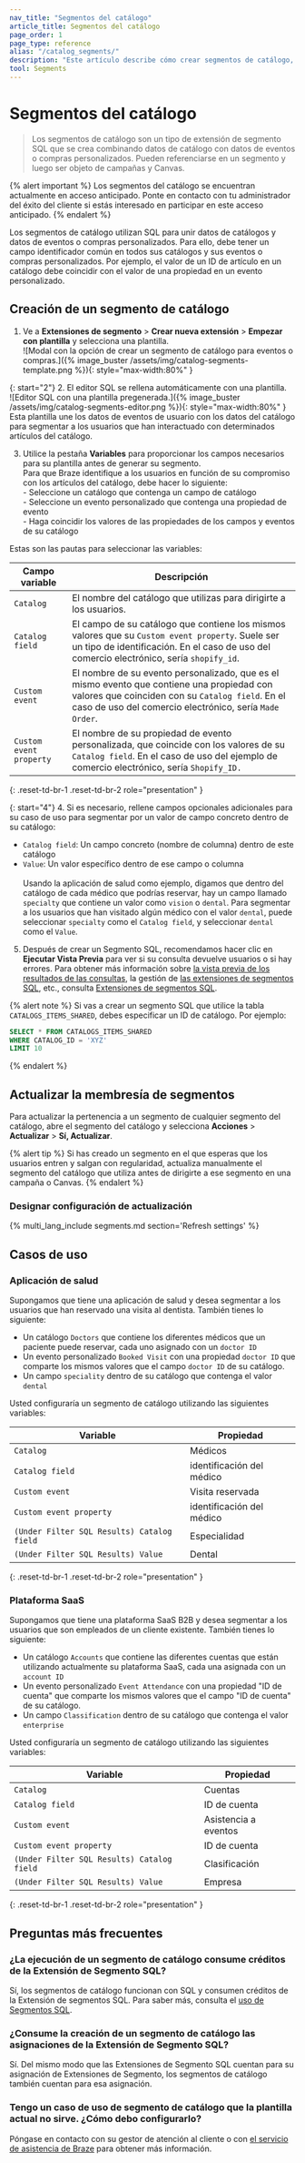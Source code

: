 ```yaml
---
nav_title: "Segmentos del catálogo"
article_title: Segmentos del catálogo
page_order: 1
page_type: reference
alias: "/catalog_segments/"
description: "Este artículo describe cómo crear segmentos de catálogo, que utilizan datos de catálogo en Extensiones de Segmento SQL para crear audiencias de usuarios."
tool: Segments
---
```


# Segmentos del catálogo

> Los segmentos de catálogo son un tipo de extensión de segmento SQL que se crea combinando datos de catálogo con datos de eventos o compras personalizados. Pueden referenciarse en un segmento y luego ser objeto de campañas y Canvas. 

{% alert important %}
Los segmentos del catálogo se encuentran actualmente en acceso anticipado. Ponte en contacto con tu administrador del éxito del cliente si estás interesado en participar en este acceso anticipado.
{% endalert %}

Los segmentos de catálogo utilizan SQL para unir datos de catálogos y datos de eventos o compras personalizados. Para ello, debe tener un campo identificador común en todos sus catálogos y sus eventos o compras personalizados. Por ejemplo, el valor de un ID de artículo en un catálogo debe coincidir con el valor de una propiedad en un evento personalizado.

## Creación de un segmento de catálogo

1. Ve a **Extensiones de segmento** > **Crear nueva extensión** > **Empezar con plantilla** y selecciona una plantilla. <br>![Modal con la opción de crear un segmento de catálogo para eventos o compras.]({% image_buster /assets/img/catalog-segments-template.png %}){: style="max-width:80%" }

{: start="2"}
2\. El editor SQL se rellena automáticamente con una plantilla. <br>![Editor SQL con una plantilla pregenerada.]({% image_buster /assets/img/catalog-segments-editor.png %}){: style="max-width:80%" }<br>Esta plantilla une los datos de eventos de usuario con los datos del catálogo para segmentar a los usuarios que han interactuado con determinados artículos del catálogo.

3. Utilice la pestaña **Variables** para proporcionar los campos necesarios para su plantilla antes de generar su segmento. <br>Para que Braze identifique a los usuarios en función de su compromiso con los artículos del catálogo, debe hacer lo siguiente: <br> \- Seleccione un catálogo que contenga un campo de catálogo <br> \- Seleccione un evento personalizado que contenga una propiedad de evento <br> \- Haga coincidir los valores de las propiedades de los campos y eventos de su catálogo

Estas son las pautas para seleccionar las variables:

| Campo variable | Descripción |
| --- | --- |
| `Catalog` | El nombre del catálogo que utilizas para dirigirte a los usuarios. |
| `Catalog field`| El campo de su catálogo que contiene los mismos valores que su `Custom event property`. Suele ser un tipo de identificación. En el caso de uso del comercio electrónico, sería `shopify_id`. |
| `Custom event` | El nombre de su evento personalizado, que es el mismo evento que contiene una propiedad con valores que coinciden con su `Catalog field`. En el caso de uso del comercio electrónico, sería `Made Order`. |
| `Custom event property` | El nombre de su propiedad de evento personalizada, que coincide con los valores de su `Catalog field`. En el caso de uso del ejemplo de comercio electrónico, sería `Shopify_ID.`|
{: .reset-td-br-1 .reset-td-br-2 role="presentation" }

{: start="4"}
4\. Si es necesario, rellene campos opcionales adicionales para su caso de uso para segmentar por un valor de campo concreto dentro de su catálogo:
- `Catalog field`: Un campo concreto (nombre de columna) dentro de este catálogo
- `Value`: Un valor específico dentro de ese campo o columna <br><br> Usando la aplicación de salud como ejemplo, digamos que dentro del catálogo de cada médico que podrías reservar, hay un campo llamado `specialty` que contiene un valor como `vision` o `dental`. Para segmentar a los usuarios que han visitado algún médico con el valor `dental`, puede seleccionar `specialty` como el `Catalog field`, y seleccionar `dental` como el `Value`.

5. Después de crear un Segmento SQL, recomendamos hacer clic en **Ejecutar Vista Previa** para ver si su consulta devuelve usuarios o si hay errores. Para obtener más información sobre [la vista previa de los resultados de las consultas]({{site.baseurl}}/user_guide/engagement_tools/segments/sql_segments/#previewing-results), la gestión de [las extensiones de segmentos SQL]({{site.baseurl}}/user_guide/engagement_tools/segments/sql_segments/#managing-sql-segment-extensions), etc., consulta [Extensiones de segmentos SQL]({{site.baseurl}}/user_guide/engagement_tools/segments/sql_segments/). 

{% alert note %}
Si vas a crear un segmento SQL que utilice la tabla `CATALOGS_ITEMS_SHARED`, debes especificar un ID de catálogo. Por ejemplo:

```sql
SELECT * FROM CATALOGS_ITEMS_SHARED
WHERE CATALOG_ID = 'XYZ'
LIMIT 10
```
{% endalert %}

## Actualizar la membresía de segmentos

Para actualizar la pertenencia a un segmento de cualquier segmento del catálogo, abre el segmento del catálogo y selecciona **Acciones** > **Actualizar** > **Sí, Actualizar**.

{% alert tip %}
Si has creado un segmento en el que esperas que los usuarios entren y salgan con regularidad, actualiza manualmente el segmento del catálogo que utiliza antes de dirigirte a ese segmento en una campaña o Canvas.
{% endalert %}

### Designar configuración de actualización

{% multi_lang_include segments.md section='Refresh settings' %}

## Casos de uso

### Aplicación de salud

Supongamos que tiene una aplicación de salud y desea segmentar a los usuarios que han reservado una visita al dentista. También tienes lo siguiente:

- Un catálogo `Doctors` que contiene los diferentes médicos que un paciente puede reservar, cada uno asignado con un `doctor ID`
- Un evento personalizado `Booked Visit` con una propiedad `doctor ID` que comparte los mismos valores que el campo `doctor ID` de su catálogo.
- Un campo `speciality` dentro de su catálogo que contenga el valor `dental` 

Usted configuraría un segmento de catálogo utilizando las siguientes variables:

| Variable | Propiedad |
| --- | --- |
| `Catalog`| Médicos |
| `Catalog field` | identificación del médico |
| `Custom event`| Visita reservada|
| `Custom event property` | identificación del médico |
| `(Under Filter SQL Results) Catalog field` | Especialidad |
| `(Under Filter SQL Results) Value`| Dental |
{: .reset-td-br-1 .reset-td-br-2 role="presentation" }

### Plataforma SaaS

Supongamos que tiene una plataforma SaaS B2B y desea segmentar a los usuarios que son empleados de un cliente existente. También tienes lo siguiente:

- Un catálogo `Accounts` que contiene las diferentes cuentas que están utilizando actualmente su plataforma SaaS, cada una asignada con un `account ID`
- Un evento personalizado `Event Attendance` con una propiedad "ID de cuenta" que comparte los mismos valores que el campo "ID de cuenta" de su catálogo.
- Un campo `Classification` dentro de su catálogo que contenga el valor `enterprise` 

Usted configuraría un segmento de catálogo utilizando las siguientes variables:

| Variable | Propiedad |
| --- | --- |
| `Catalog` | Cuentas |
| `Catalog field `| ID de cuenta |
| `Custom event` | Asistencia a eventos |
| `Custom event property` | ID de cuenta |
| `(Under Filter SQL Results) Catalog field` | Clasificación |
| `(Under Filter SQL Results) Value` | Empresa |
{: .reset-td-br-1 .reset-td-br-2 role="presentation" }

## Preguntas más frecuentes

### ¿La ejecución de un segmento de catálogo consume créditos de la Extensión de Segmento SQL?

Sí, los segmentos de catálogo funcionan con SQL y consumen créditos de la Extensión de segmentos SQL. Para saber más, consulta el [uso de Segmentos SQL]({{site.baseurl}}/user_guide/engagement_tools/segments/sql_segments#monitoring-your-sql-segments-usage).

### ¿Consume la creación de un segmento de catálogo las asignaciones de la Extensión de Segmento SQL?

Sí. Del mismo modo que las Extensiones de Segmento SQL cuentan para su asignación de Extensiones de Segmento, los segmentos de catálogo también cuentan para esa asignación.

### Tengo un caso de uso de segmento de catálogo que la plantilla actual no sirve. ¿Cómo debo configurarlo?

Póngase en contacto con su gestor de atención al cliente o con [el servicio de asistencia de Braze]({{site.baseurl}}/user_guide/administrative/access_braze/support/) para obtener más información.

